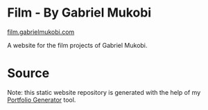 # Film - By Gabriel Mukobi

[film.gabrielmukobi.com](https://film.gabrielmukobi.com)

A website for the film projects of Gabriel Mukobi.

# Source

Note: this static website repository is generated with the help of my [Portfolio Generator](https://github.com/mukobi/Portfolio-Generator) tool.
